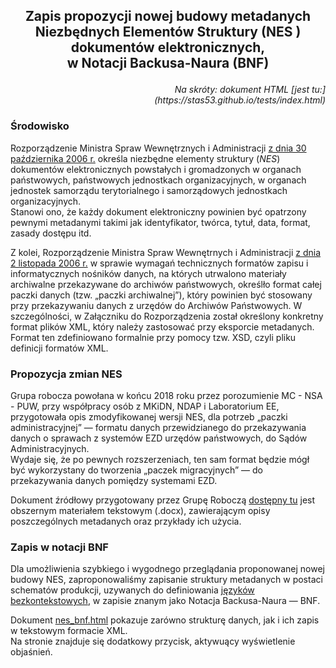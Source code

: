 <meta http-equiv='Content-Type' content='text/html; charset=utf-8' />

<h2>
<p align="center">Zapis propozycji nowej budowy metadanych<br/>
Niezbędnych Elementów Struktury (NES )<br/>
dokumentów elektronicznych,<br/>
w Notacji Backusa-Naura (BNF)</p>
</h2>

<p align="right"><em>Na skróty: dokument HTML [jest tu:](https://stas53.github.io/tests/index.html)</em></p>

### Środowisko

Rozporządzenie Ministra Spraw Wewnętrznych i Administracji
[z dnia 30 października 2006 r.](http://isap.sejm.gov.pl/DetailsServlet?id=WDU20062061517) określa niezbędne elementy struktury
(<em>NES</em>) dokumentów elektronicznych powstałych i gromadzonych w organach państwowych, państwowych jednostkach organizacyjnych,
w organach jednostek samorządu terytorialnego i samorządowych jednostkach organizacyjnych.<br/>
Stanowi ono, że każdy dokument elektroniczny powinien być opatrzony pewnymi metadanymi takimi jak identyfikator, twórca, tytuł,
data, format, zasady dostępu itd.

Z kolei, Rozporządzenie Ministra Spraw Wewnętrnych i Administracji
[z dnia 2 listopada 2006 r.](http://isap.sejm.gov.pl/DetailsServlet?id=WDU20062061519) w sprawie wymagań technicznych formatów zapisu
i informatycznych nośników danych, na których utrwalono materiały archiwalne przekazywane do archiwów państwowych, określło format
całej paczki danych (tzw. „paczki archiwalnej”), który powinien być stosowany przy przekazywaniu danych z urzędów do Archiwów Państwowych.
W szczególności, w Załączniku do Rozporządzenia został określony konkretny format plików XML, który należy zastosować przy eksporcie
metadanych. Format ten zdefiniowano formalnie przy pomocy tzw. XSD, czyli pliku definicji formatów XML.

### Propozycja zmian NES

Grupa robocza powołana w końcu 2018 roku przez porozumienie MC - NSA - PUW, przy współpracy osób z MKiDN, NDAP i Laboratorium EE,
przygotowała opis zmodyfikowanej wersji NES, dla potrzeb „paczki administracyjnej” — formatu danych przewidzianego do przekazywania
danych o sprawach z systemów EZD urzędów państwowych, do Sądów Administracyjnych.<br/>
Wydaje się, że po pewnych rozszerzeniach, ten sam format będzie mógł być wykorzystany do tworzenia „paczek migracyjnych” — do
przekazywania danych pomiędzy systemami EZD.

Dokument źródłowy przygotowany przez Grupę Roboczą [dostępny tu](http://epuap.gov.pl/wps/PA_E2_PI/zalacznik_oi/zalacznik_oi_1460_1)
jest obszernym materiałem tekstowym (.docx), zawierającym opisy poszczególnych metadanych oraz przykłady ich użycia.

### Zapis w notacji BNF

Dla umożliwienia szybkiego i wygodnego przeglądania proponowanej nowej budowy NES, zaproponowaliśmy zapisanie struktury metadanych
w postaci schematów produkcji, uzywanych do definiowania
[języków bezkontekstowych](http://edu.pjwstk.edu.pl/wyklady/jfa/scb/jfa-main-node11.html), w zapisie znanym jako
Notacja Backusa-Naura — BNF.

Dokument
[nes_bnf.html](https://stas53.github.io/tests/index.html)
pokazuje zarówno strukturę danych, jak i ich zapis w tekstowym formacie XML.<br/>
Na stronie znajduje się dodatkowy przycisk, aktywuący wyświetlenie objaśnień.

